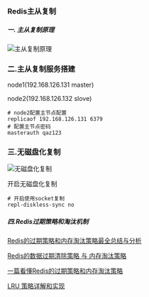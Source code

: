 ### Redis主从复制

##### 一. 主从复制原理

![主从复制原理](http://static.xiany.top/markdown/20210518110332.png)

### 二.主从复制服务搭建

node1(192.168.126.131 master)

node2(192.168.126.132 slove)

```shell
# node2配置主节点配置
replicaof 192.168.126.131 6379
# 配置主节点密码
masterauth qaz123
```

### 三.无磁盘化复制

![无磁盘化复制](http://static.xiany.top/markdown/20210518142733.png)

开启无磁盘化复制

```
# 开启使用socket复制
repl-diskless-sync no
```

##### 四.Redis过期策略和淘汰机制

[Redis的过期策略和内存淘汰策略最全总结与分析](https://segmentfault.com/a/1190000023060522)

[Redis的数据过期清除策略 与 内存淘汰策略](https://blog.csdn.net/a745233700/article/details/85413179)

[一篇看懂Redis的过期策略和内存淘汰策略](https://juejin.cn/post/6869396128228442119)

[LRU 策略详解和实现](https://leetcode-cn.com/problems/lru-cache/solution/lru-ce-lue-xiang-jie-he-shi-xian-by-labuladong/)

